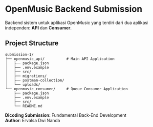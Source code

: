 # OpenMusic Backend Submission

Backend sistem untuk aplikasi OpenMusic yang terdiri dari dua aplikasi independen: **API** dan **Consumer**.

## Project Structure

```
submission-1/
├── openmusic_api/          # Main API Application
│   ├── package.json
│   ├── .env.example
│   ├── src/
│   ├── migrations/
│   ├── postman-collection/
│   └── uploads/
└── openmusic_consumer/     # Queue Consumer Application
    ├── package.json
    ├── .env.example
    ├── src/
    └── README.md
```

**Dicoding Submission**: Fundamental Back-End Development  
**Author**: Ervalsa Dwi Nanda
